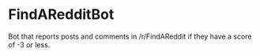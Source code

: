 # FindARedditBot
Bot that reports posts and comments in /r/FindAReddit if they have a score of -3 or less.
